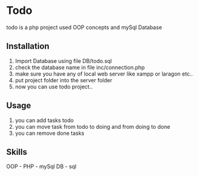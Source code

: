 # Todo

todo is a php project used OOP concepts and mySql Database

## Installation

1) Import Database using file DB/todo.sql
2) check the database name in file inc/connection.php
3) make sure you have any of local web server like xampp or laragon etc..
4) put project folder into the server folder
5) now you can use todo project..
## Usage
1) you can add tasks todo
2) you can move task from todo to doing and from doing to done
3) you can remove done tasks
## Skills
OOP - PHP - mySql DB - sql
